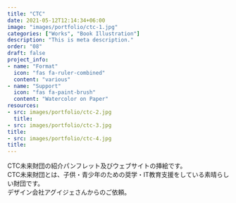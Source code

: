 ```yaml
---
title: "CTC"
date: 2021-05-12T12:14:34+06:00
image: "images/portfolio/ctc-1.jpg"
categories: ["Works", "Book Illustration"]
description: "This is meta description."
order: "08"
draft: false
project_info:
- name: "Format"
  icon: "fas fa-ruler-combined"
  content: "various"
- name: "Support"
  icon: "fas fa-paint-brush"
  content: "Watercolor on Paper"
resources:
- src: images/portfolio/ctc-2.jpg
  title:
- src: images/portfolio/ctc-3.jpg
title:
- src: images/portfolio/ctc-4.jpg
title:
---
```

CTC未来財団の紹介パンフレット及びウェブサイトの挿絵です。  
CTC未来財団とは、子供・青少年のための奨学・IT教育支援をしている素晴らしい財団です。  
デザイン会社アグイジェさんからのご依頼。
